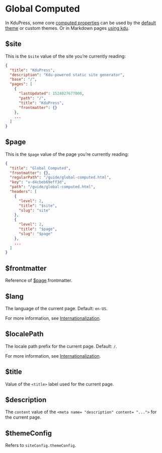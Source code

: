 # Global Computed

In KduPress, some core [computed properties](https://kdujs-v2.web.app/v2/guide/computed.html#Computed-Properties) can be used by the [default theme](../theme/default-theme-config.md) or custom themes. Or in Markdown pages [using kdu](./using-kdu.md#access-to-site-page-data).

## $site

This is the `$site` value of the site you’re currently reading:

``` json
{
  "title": "KduPress",
  "description": "Kdu-powered static site generator",
  "base": "/",
  "pages": [
    {
      "lastUpdated": 1524027677000,
      "path": "/",
      "title": "KduPress",
      "frontmatter": {}
    },
    ...
  ]
}
```

## $page

This is the `$page` value of the page you’re currently reading:

``` json
{
  "title": "Global Computed",
  "frontmatter": {},
  "regularPath": "/guide/global-computed.html",
  "key": "v-d4cbeb69eff3d",
  "path": "/guide/global-computed.html",
  "headers": [
    {
      "level": 2,
      "title": "$site",
      "slug": "site"
    },
    {
      "level": 2,
      "title": "$page",
      "slug": "$page"
    },
    ...
  ]
}
```

## $frontmatter

Reference of [$page](#page).frontmatter.

## $lang

The language of the current page. Default: `en-US`.

For more information, see [Internationalization](../guide/i18n.md).

## $localePath

The locale path prefix for the current page. Default: `/`.

For more information, see [Internationalization](../guide/i18n.md).

## $title

Value of the `<title>` label used for the current page.

## $description

The `content` value of the `<meta name= "description" content= "...">` for the current page.

## $themeConfig

Refers to `siteConfig.themeConfig`.
